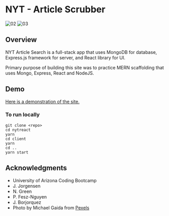 # NYT - Article Scrubber

![02](https://user-images.githubusercontent.com/25511541/38263532-30db661a-3725-11e8-8da2-23e306eeae64.JPG)
![03](https://user-images.githubusercontent.com/25511541/38263541-33e9577c-3725-11e8-81b7-b741c19e46db.JPG)

## Overview

NYT Article Search is a full-stack app that uses MongoDB for database, Express.js framework for server, and React library for UI.   

Primary purpose of building this site was to practice MERN scaffolding that uses Mongo, Express, React and NodeJS.  

## Demo
[Here is a demonstration of the site.](https://nytreactarticlesearch.herokuapp.com/)

### To run locally

```
git clone <repo>
cd nytreact
yarn
cd client
yarn
cd ..
yarn start
```

## Acknowledgments

* University of Arizona Coding Bootcamp
* J. Jorgensen
* N. Green
* P. Fesz-Nguyen
* J. Borjorquez
* Photo by Michael Gaida from 
[Pexels](https://www.pexels.com/photo/administration-articles-bank-black-and-white-261949/)